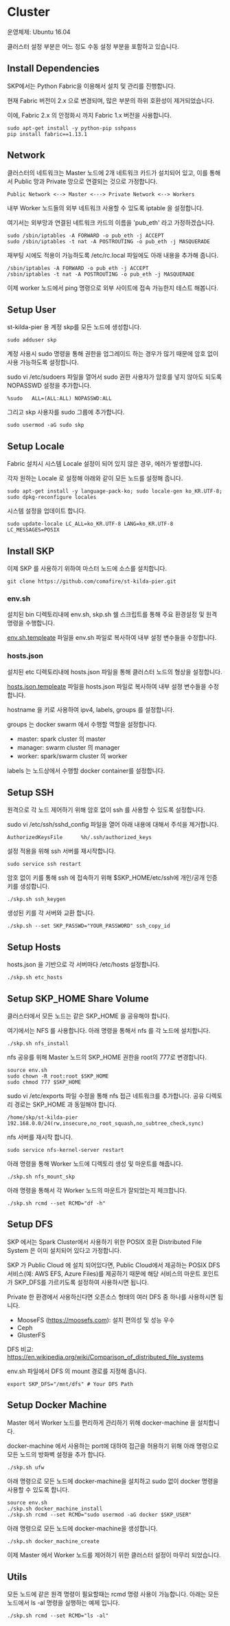 # Cluster

운영체제: Ubuntu 16.04

클러스터 설정 부분은 어느 정도 수동 설정 부분을 포함하고 있습니다.

## Install Dependencies

SKP에서는 Python Fabric을 이용해서 설치 및 관리를 진행합니다.

현재 Fabric 버전이 2.x 으로 변경되며, 많은 부분의 하위 호환성이 제거되었습니다.

이에, Fabric 2.x 의 안정화시 까지 Fabric 1.x 버전을 사용합니다.

```
sudo apt-get install -y python-pip sshpass
pip install fabric==1.13.1
```

## Network

클러스터의 네트워크는 Master 노드에 2개 네트워크 카드가 설치되어 있고, 이를 통해서 Public 망과 Private 망으로 연결되는 것으로 가정합니다.

```
Public Network <--> Master <---> Private Network <--> Workers
```

내부 Worker 노드들의 외부 네트워크 사용할 수 있도록 iptable 을 설정합니다.

여기서는 외부망과 연결된 네트워크 카드의 이름을 'pub_eth' 라고 가정하겠습니다.

```
sudo /sbin/iptables -A FORWARD -o pub_eth -j ACCEPT
sudo /sbin/iptables -t nat -A POSTROUTING -o pub_eth -j MASQUERADE
```

재부팅 시에도 적용이 가능하도록 /etc/rc.local 파일에도 아래 내용을 추가해 줍니다.

```
/sbin/iptables -A FORWARD -o pub_eth -j ACCEPT
/sbin/iptables -t nat -A POSTROUTING -o pub_eth -j MASQUERADE
```

이제 worker 노드에서 ping 명령으로 외부 사이트에 접속 가능한지 테스트 해봅니다.

## Setup User

st-kilda-pier 용 계정 skp를 모든 노드에 생성합니다.

```
sudo adduser skp
```

계정 사용시 sudo 명령을 통해 권한을 업그레이드 하는 경우가 많기 때문에 암호 없이 사용 가능하도록 설정합니다.

sudo vi /etc/sudoers 파일을 열어서 sudo 권한 사용자가 암호를 넣지 않아도 되도록 NOPASSWD 설정을 추가합니다.

```
%sudo   ALL=(ALL:ALL) NOPASSWD:ALL
```

그리고 skp 사용자를 sudo 그룹에 추가합니다.

```
sudo usermod -aG sudo skp
```

## Setup Locale

Fabric 설치시 시스템 Locale 설정이 되어 있지 않은 경우, 에러가 발생합니다.

각자 원하는 Locale 로 설정해 아래와 같이 모든 노드를 설정해 줍니다.

```
sudo apt-get install -y language-pack-ko; sudo locale-gen ko_KR.UTF-8; sudo dpkg-reconfigure locales
```

시스템 설정을 업데이트 합니다.

```
sudo update-locale LC_ALL=ko_KR.UTF-8 LANG=ko_KR.UTF-8 LC_MESSAGES=POSIX
```

## Install SKP

이제 SKP 를 사용하기 위하여 마스터 노드에 소스를 설치합니다.

```
git clone https://github.com/comafire/st-kilda-pier.git
```

### env.sh

설치된 bin 디렉토리내에 env.sh, skp.sh 쉘 스크립트를 통해 주요 환경설정 및 원격 명령을 수행합니다.

[env.sh.templeate](https://github.com/comafire/st-kilda-pier/blob/master/bin/env.sh.templeate) 파일을 env.sh 파일로 복사하여 내부 설정 변수들을 수정합니다.

### hosts.json

설치된 etc 디렉토리내에 hosts.json 파일을 통해 클러스터 노드의 형상을 설정합니다.

[hosts.json.templeate](https://github.com/comafire/st-kilda-pier/blob/master/etc/hosts.json.templeate) 파일을 hosts.json 파일로 복사하여 내부 설졍 변수들을 수정합니다.

hostname 을 키로 사용하여 ipv4, labels, groups 를 설정합니다.

groups 는 docker swarm 에서 수행할 역할을 설정합니다.

* master: spark cluster 의 master
* manager: swarm cluster 의 manager
* worker: spark/swarm cluster 의 worker

labels 는 노드상에서 수행할 docker container를 설정합니다.

## Setup SSH

원격으로 각 노드 제어하기 위해 암호 없이 ssh 를 사용할 수 있도록 설정합니다.

sudo vi /etc/ssh/sshd_config 파일을 열어 아래 내용에 대해서 주석을 제거합니다.

```
AuthorizedKeysFile      %h/.ssh/authorized_keys
```

설정 적용을 위해 ssh 서버를 재시작합니다.

```
sudo service ssh restart
```

암호 없이 키를 통해 ssh 에 접속하기 위해 $SKP_HOME/etc/ssh에 개인/공개 인증 키를 생성합니다.

```
./skp.sh ssh_keygen
```

생성된 키를 각 서버와 교환 합니다.

```
./skp.sh --set SKP_PASSWD="YOUR_PASSWORD" ssh_copy_id
```

## Setup Hosts

hosts.json 을 기반으로 각 서버마다 /etc/hosts 설정합니다.

```
./skp.sh etc_hosts
```

## Setup SKP_HOME Share Volume

클러스터에서 모든 노드는 같은 SKP_HOME 을 공유해야 합니다.

여기에서는 NFS 를 사용합니다. 아래 명령을 통해서 nfs 를 각 노드에 설치합니다.

```
./skp.sh nfs_install
```

nfs 공유를 위해 Master 노드의 SKP_HOME 권한을 root의 777로 변경합니다.

```
source env.sh
sudo chown -R root:root $SKP_HOME
sudo chmod 777 $SKP_HOME
```

sudo vi /etc/exports 파일 수정을 통해 nfs 접근 네트워크를 추가합니다. 공유 디렉토리 경로는 SKP_HOME 과 동일해야 합니다.

```
/home/skp/st-kilda-pier 192.168.0.0/24(rw,insecure,no_root_squash,no_subtree_check,sync)
```

nfs 서버를 재시작 합니다.

```
sudo service nfs-kernel-server restart
```

아래 명령을 통해 Worker 노드에 디렉토리 생성 및 마운트를 해줍니다.

```
./skp.sh nfs_mount_skp
```

아래 명령을 통해서 각 Worker 노드의 마운트가 잘되었는지 체크합니다.

```
./skp.sh rcmd --set RCMD="df -h"
```

## Setup DFS

SKP 에서는 Spark Cluster에서 사용하기 위한 POSIX 호환 Distributed File System 은 이미 설치되어 있다고 가정합니다.

SKP 가 Public Cloud 에 설치 되어있다면, Public Cloud에서 제공하는 POSIX DFS 서비스(예: AWS EFS, Azure Files)를 제공하기 때문에 해당 서비스의 마운트 포인트가 SKP_DFS를 가르키도록 설정하여 사용하시면 됩니다.

Private 한 환경에서 사용하신다면 오픈소스 형태의 여러 DFS 중 하나를 사용하시면 됩니다.

* MooseFS (https://moosefs.com): 설치 편의성 및 성능 우수
* Ceph
* GlusterFS

DFS 비교: https://en.wikipedia.org/wiki/Comparison_of_distributed_file_systems

env.sh 파일에서 DFS 의 mount 경로를 지정해 줍니다.

```
export SKP_DFS="/mnt/dfs" # Your DFS Path
```

## Setup Docker Machine

Master 에서 Worker 노드를 편리하게 관리하기 위해 docker-machine 을 설치합니다.

docker-machine 에서 사용하는 port에 대하여 접근을 허용하기 위해 아래 명령으로 모든 노드의 방화벽 설정을 추가 합니다.

```
./skp.sh ufw
```

아래 명령으로 모든 노드에 docker-machine을 설치하고 sudo 없이 docker 명령을 사용할 수 있도록 합니다.

```
source env.sh
./skp.sh docker_machine_install
./skp.sh rcmd --set RCMD="sudo usermod -aG docker $SKP_USER"
```

아래 명령으로 모든 노드에 docker-machine을 생성합니다.

```
./skp.sh docker_machine_create
```

이제 Master 에서 Worker 노드를 제어하기 위한 클러스터 설정이 마무리 되었습니다.

## Utils

모든 노드에 같은 원격 명령이 필요할때는 rcmd 명령 사용이 가능합니다. 아래는 모든 노드에서 ls -al 명령을 실행하는 예제 입니다.

```
./skp.sh rcmd --set RCMD="ls -al"
```
